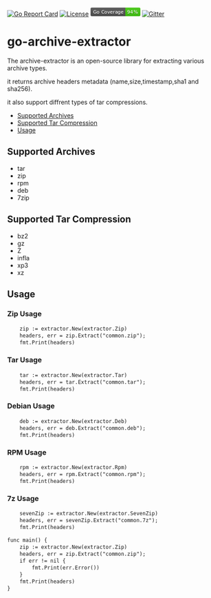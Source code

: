 [![Go Report Card](https://goreportcard.com/badge/github.com/chen-keinan/go-archive-extractor)](https://goreportcard.com/report/github.com/chen-keinan/go-archive-extractor)
[![License](https://img.shields.io/badge/License-Apache%202.0-blue.svg)](https://github.com/chen-keinan/go-archive-extractor/blob/master/LICENSE)
<img src="./pkg/img/coverage_badge.png" alt="test coverage badge">
[![Gitter](https://badges.gitter.im/beacon-sec/community.svg)](https://gitter.im/beacon-sec/community?utm_source=badge&utm_medium=badge&utm_campaign=pr-badge)
# go-archive-extractor

The archive-extractor is an open-source library for extracting various archive types.

it returns archive headers metadata (name,size,timestamp,sha1 and sha256).

it also support  diffrent types of tar compressions.


* [Supported Archives](#supported-archives)
* [Supported Tar Compression](#supported-tar-compression)
* [Usage](#usage)




## Supported Archives
 - tar
 - zip
 - rpm
 - deb
 - 7zip

## Supported Tar Compression
 - bz2
 - gz
 - Z 
 - infla
 - xp3
 - xz

## Usage

### Zip Usage
```
    zip := extractor.New(extractor.Zip)
    headers, err = zip.Extract("common.zip");
    fmt.Print(headers)
```
### Tar Usage
```
    tar := extractor.New(extractor.Tar)
    headers, err = tar.Extract("common.tar");
    fmt.Print(headers)
```
### Debian Usage
```
    deb := extractor.New(extractor.Deb)
    headers, err = deb.Extract("common.deb");
    fmt.Print(headers)
```
### RPM Usage
```
    rpm := extractor.New(extractor.Rpm)
    headers, err = rpm.Extract("common.rpm");
    fmt.Print(headers)
```
### 7z Usage
```
    sevenZip := extractor.New(extractor.SevenZip)
    headers, err = sevenZip.Extract("common.7z");
    fmt.Print(headers)
```

```
func main() {
    zip := extractor.New(extractor.Zip)
    headers, err = zip.Extract("common.zip");
    if err != nil {
        fmt.Print(err.Error())
    }
    fmt.Print(headers)
}
```
